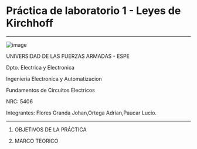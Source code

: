 # Práctica de laboratorio 1 - Leyes de Kirchhoff
_________________________________________________

![image](https://user-images.githubusercontent.com/85137398/120397028-36647600-c2fd-11eb-9941-39cad75ae72d.png)                                                                   
   
UNIVERSIDAD DE LAS FUERZAS ARMADAS - ESPE

Dpto. Electrica y Electronica

Ingenieria Electronica y Automatizacion 

Fundamentos de Circuitos Electricos

NRC: 5406

Integrantes: Flores Granda Johan,Ortega Adrian,Paucar Lucio.

________________________________________________________________________________
1. OBJETIVOS DE LA PRÁCTICA

2. MARCO TEORICO






                      

